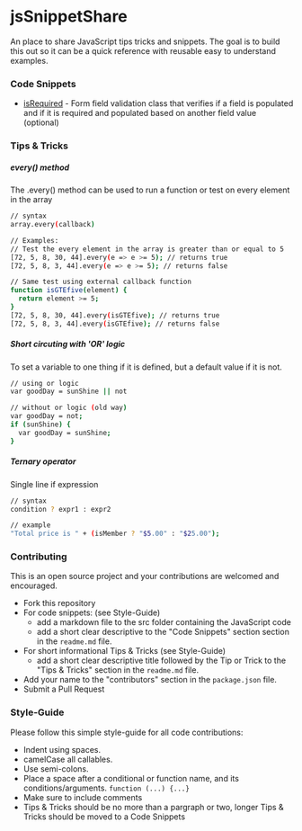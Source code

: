# jsSnippetShare
An place to share JavaScript tips tricks and snippets. The goal is to build this out so it can be a quick reference with reusable easy to understand examples.

### Code Snippets
* [isRequired] - Form field validation class that verifies if a field is populated and if it is required and populated based on another field value (optional)

### Tips & Tricks

##### every() method

The .every() method can be used to run a function or test on every element in the array
```sh
// syntax
array.every(callback)
```
```sh
// Examples:
// Test the every element in the array is greater than or equal to 5
[72, 5, 8, 30, 44].every(e => e >= 5); // returns true
[72, 5, 8, 3, 44].every(e => e >= 5); // returns false

// Same test using external callback function
function isGTEfive(element) {
  return element >= 5;
}
[72, 5, 8, 30, 44].every(isGTEfive); // returns true
[72, 5, 8, 3, 44].every(isGTEfive); // returns false
```

##### Short circuting with 'OR' logic

To set a variable to one thing if it is defined, but a default value if it is not.
```sh
// using or logic
var goodDay = sunShine || not
```
```sh
// without or logic (old way)
var goodDay = not;
if (sunShine) {
  var goodDay = sunShine;
}
```

##### Ternary operator

Single line if expression

```sh
// syntax
condition ? expr1 : expr2
```
```sh
// example
"Total price is " + (isMember ? "$5.00" : "$25.00");
```

### Contributing ##
This is an open source project and your contributions are welcomed and encouraged.

- Fork this repository
- For code snippets: (see Style-Guide)
   - add a markdown file to the src folder containing the JavaScript code
   - add a short clear descriptive to the "Code Snippets" section section in the `readme.md` file.
- For short informational Tips & Tricks (see Style-Guide)
   - add a short clear descriptive title followed by the Tip or Trick to the "Tips & Tricks" section in the `readme.md` file.
- Add your name to the "contributors" section in the `package.json` file.
- Submit a Pull Request

### Style-Guide ###
Please follow this simple style-guide for all code contributions:

* Indent using spaces.
* camelCase all callables.
* Use semi-colons.
* Place a space after a conditional or function name, and its conditions/arguments. `function (...) {...}`
* Make sure to include comments
* Tips & Tricks should be no more than a pargraph or two, longer Tips & Tricks should be moved to a Code Snippets

[isRequired]: <https://github.com/jwalker724/jsSnippetShare/blob/master/src/isrequired.md>
